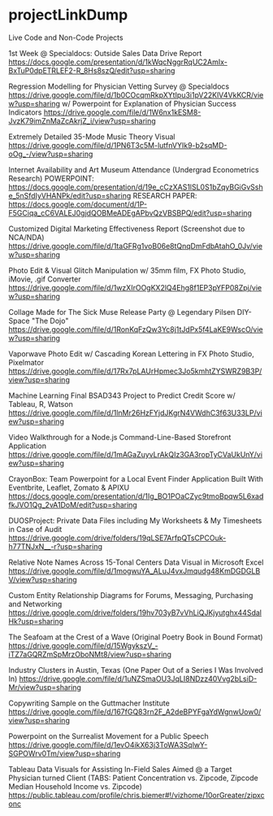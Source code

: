 # projectLinkDump
Live Code and Non-Code Projects

1st Week @ Specialdocs: Outside Sales Data Drive Report
https://docs.google.com/presentation/d/1kWqcNggrRqUC2AmIx-BxTuP0dpETRLEF2-R_8Hs8szQ/edit?usp=sharing

Regression Modelling for Physician Vetting Survey @ Specialdocs
https://drive.google.com/file/d/1b0COcqmRkpXYtIpu3i1pV22KlV4VkKCR/view?usp=sharing
w/ Powerpoint for Explanation of Physician Success Indicators
https://drive.google.com/file/d/1W6nx1kESM8-JvzK79imZnMaZcAkrjZ_i/view?usp=sharing

Extremely Detailed 35-Mode Music Theory Visual
https://drive.google.com/file/d/1PN6T3c5M-lutfnVYIk9-b2sqMD-oOg_-/view?usp=sharing

Internet Availability and Art Museum Attendance (Undergrad Econometrics Research)
POWERPOINT: https://docs.google.com/presentation/d/19e_cCzXAS1lSL0S1bZqyBGiGvSshe_5nSfdIyVHANPk/edit?usp=sharing
RESEARCH PAPER: https://docs.google.com/document/d/1P-F5GCiqa_cC6VALEJ0gjdQOBMeADEgAPbvQzVBSBPQ/edit?usp=sharing

Customized Digital Marketing Effectiveness Report (Screenshot due to NCA/NDA)
https://drive.google.com/file/d/1taGFRg1voB06e8tQnqDmFdbAtahO_0Jv/view?usp=sharing

Photo Edit & Visual Glitch Manipulation w/ 35mm film, FX Photo Studio, iMovie, .gif Converter
https://drive.google.com/file/d/1wzXIrOOgKX2lQ4Ehg8f1EP3pYFP08Zpj/view?usp=sharing

Collage Made for The Sick Muse Release Party @ Legendary Pilsen DIY-Space "The Dojo"
https://drive.google.com/file/d/1RonKqFzQw3Yc8j1tJdPx5f4LaKE9WscO/view?usp=sharing

Vaporwave Photo Edit w/ Cascading Korean Lettering in FX Photo Studio, Pixelmator
https://drive.google.com/file/d/17Rx7pLAUrHpmec3Jo5kmhtZYSWRZ9B3P/view?usp=sharing

Machine Learning Final BSAD343 Project to Predict Credit Score w/ Tableau, R, Watson
https://drive.google.com/file/d/1lnMr26HzFYjdJKgrN4VWdhC3f63U33LP/view?usp=sharing

Video Walkthrough for a Node.js Command-Line-Based Storefront Application
https://drive.google.com/file/d/1mAGaZuyvLrAkQIz3GA3ropTyCVaUkUnY/view?usp=sharing

CrayonBox: Team Powerpoint for a Local Event Finder Application Built With Eventbrite, Leaflet, Zomato & APIXU
https://docs.google.com/presentation/d/1Ig_BO1POaCZyc9tmoBpqw5L6xadfkJVO1Qg_2vA1DoM/edit?usp=sharing

DUOSProject: Private Data Files including My Worksheets & My Timesheets in Case of Audit
https://drive.google.com/drive/folders/19qLSE7ArfpQTsCPCOuk-h77TNJxN__-r?usp=sharing

Relative Note Names Across 15-Tonal Centers Data Visual in Microsoft Excel
https://drive.google.com/file/d/1mogwuYA_ALuJ4vxJmqudg48KmDGDGLBV/view?usp=sharing

Custom Entity Relationship Diagrams for Forums, Messaging, Purchasing and Networking
https://drive.google.com/drive/folders/19hv703yB7vVhLiQJKjyutghx44SdalHk?usp=sharing

The Seafoam at the Crest of a Wave (Original Poetry Book in Bound Format)
https://drive.google.com/file/d/15WgykszV_-iTZ7aGQRZmSpMrzOboNMt8/view?usp=sharing

Industry Clusters in Austin, Texas (One Paper Out of a Series I Was Involved In)
https://drive.google.com/file/d/1uNZSmaOU3JqLI8NDzz40Vvg2bLsiD-Mr/view?usp=sharing

Copywriting Sample on the Guttmacher Institute
https://drive.google.com/file/d/167fGQ83rn2F_A2deBPYFgaYdWgnwUow0/view?usp=sharing

Powerpoint on the Surrealist Movement for a Public Speech
https://drive.google.com/file/d/1evO4ikX63j3ToWA3SqlwY-SGPOWrv0Tm/view?usp=sharing

Tableau Data Visuals for Assisting In-Field Sales Aimed @ a Target Physician turned Client
(TABS: Patient Concentration vs. Zipcode, Zipcode Median Household Income vs. Zipcode)
https://public.tableau.com/profile/chris.biemer#!/vizhome/10orGreater/zipxconc









